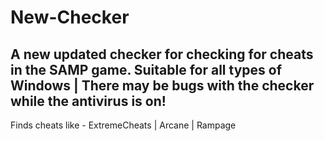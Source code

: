 # New-Checker

A new updated checker for checking for cheats in the SAMP game. 
Suitable for all types of Windows | There may be bugs with the checker while the antivirus is on!
--------------
Finds cheats like - ExtremeCheats | Arcane | Rampage
